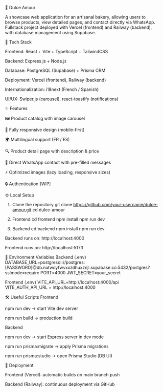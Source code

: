 🍰 Dulce Amour

A showcase web application for an artisanal bakery, allowing users to browse products, view detailed pages, and contact directly via WhatsApp.
Fullstack project deployed with Vercel (frontend) and Railway (backend), with database management using Supabase.

🚀 Tech Stack

Frontend: React + Vite + TypeScript + TailwindCSS

Backend: Express.js + Node.js

Database: PostgreSQL (Supabase) + Prisma ORM

Deployment: Vercel (frontend), Railway (backend)

Internationalization: i18next (French / Spanish)

UI/UX: Swiper.js (carousel), react-toastify (notifications)

✨ Features

🖼️ Product catalog with image carousel

📱 Fully responsive design (mobile-first)

🌍 Multilingual support (FR / ES)

🔍 Product detail page with description & price

📩 Direct WhatsApp contact with pre-filled messages

⚡ Optimized images (lazy loading, responsive sizes)

🔒 Authentication (WIP)

⚙️ Local Setup
1. Clone the repository
git clone https://github.com/your-username/dulce-amour.git
cd dulce-amour

2. Frontend
cd frontend
npm install
npm run dev

3. Backend
cd backend
npm install
npm run dev


Backend runs on: http://localhost:4000

Frontend runs on: http://localhost:5173

🔑 Environment Variables
Backend (.env)
DATABASE_URL=postgresql://postgres:[PASSWORD]@db.nutwcyfwvxxzdhuxznjl.supabase.co:5432/postgres?sslmode=require
PORT=4000
JWT_SECRET=your_secret

Frontend (.env)
VITE_API_URL=http://localhost:4000/api
VITE_AUTH_API_URL = http://localhost:4000

🛠️ Useful Scripts
Frontend

npm run dev → start Vite dev server

npm run build → production build

Backend

npm run dev → start Express server in dev mode

npm run prisma:migrate → apply Prisma migrations

npm run prisma:studio → open Prisma Studio (DB UI)

🚢 Deployment

Frontend (Vercel): automatic builds on main branch push

Backend (Railway): continuous deployment via GitHub
